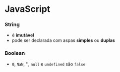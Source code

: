# JavaScript

### String

* é **imutável**
* pode ser declarada com aspas **simples** ou **duplas**

### Boolean

* `0`, `NaN`, '', `null` e `undefined` são `false`